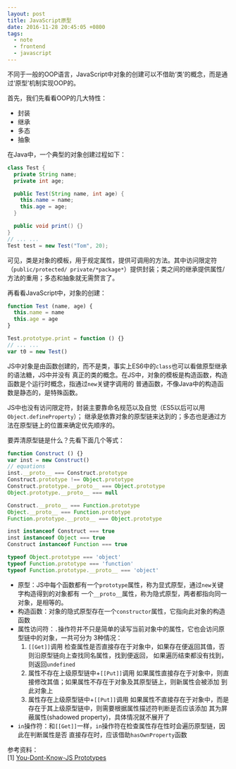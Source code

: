 ```yaml
---
layout: post
title: JavaScript原型
date: 2016-11-28 20:45:05 +0800
tags:
  - note
  - frontend
  - javascript
---
```


不同于一般的OOP语言，JavaScript中对象的创建可以不借助‘类’的概念，而是通过‘原型’机制实现OOP的。

首先，我们先看看OOP的几大特性：
* 封装
* 继承
* 多态
* 抽象

在Java中，一个典型的对象创建过程如下：

```java
class Test {
  private String name;
  private int age;

  public Test(String name, int age) {
    this.name = name;
    this.age = age;
  }

  public void print() {}
}
// ... ...
Test test = new Test("Tom", 20);
```

可见，类是对象的模板，用于规定属性，提供可调用的方法。其中访问限定符（`public/protected/
private/*package*`）提供封装；类之间的继承提供属性/方法的重用；多态和抽象就无需赘言了。

再看看JavaScript中，对象的创建：

```js
function Test (name, age) {
  this.name = name
  this.age = age
}

Test.prototype.print = function () {}
// ... ...
var t0 = new Test()
```

JS中对象是由函数创建的，而不是类，事实上ES6中的`class`也可以看做原型继承的语法糖，JS中并没有
真正的类的概念。在JS中，对象的模板是构造函数，构造函数是个运行时概念，指通过`new`关键字调用的
普通函数，不像Java中的构造函数是静态的，是特殊函数。

JS中也没有访问限定符，封装主要靠命名规范以及自觉（ES5以后可以用`Object.defineProperty`）；
继承是依靠对象的原型链来达到的；多态也是通过方法在原型链上的位置来确定优先顺序的。

要弄清原型链是什么？先看下面几个等式：

```js
function Construct () {}
var inst = new Construct()
// equations
inst.__proto__ === Construct.prototype
Construct.prototype !== Object.prototype
Construct.prototype.__proto__ === Object.prototype
Object.prototype.__proto__ === null

Construct.__proto__ === Function.prototype
Object.__proto__ === Function.prototype
Function.prototype.__proto__ === Object.prototype

inst instanceof Construct === true
inst instanceof Object === true
Construct instanceof Function === true

typeof Object.prototype === 'object'
typeof Function.prototype === 'function'
typeof Function.prototype.__proto__ === 'object'
```

* 原型：JS中每个函数都有一个`prototype`属性，称为显式原型，通过`new`关键字构造得到的对象都有
一个`__proto__`属性，称为隐式原型，两者都指向同一对象，是相等的。
* 构造函数：对象的隐式原型存在一个`constructor`属性，它指向此对象的构造函数
* 属性访问符：`.`操作符并不只是简单的读写当前对象中的属性，它也会访问原型链中的对象，一共可分为
3种情况：
  1. `[[Get]]`调用
    检查属性是否直接存在于对象中，如果存在便返回其值，否则沿原型链向上查找同名属性，找到便返回，
    如果遍历结束都没有找到，则返回`undefined`
  2. 属性不存在上级原型链中+`[[Put]]`调用
    如果属性直接存在于对象中，则直接修改其值；如果属性不存在于对象及其原型链上，则新属性会被添加
    到此对象上
  3. 属性存在上级原型链中+`[[Put]]`调用
    如果属性不直接存在于对象中，而是存在于其上级原型链中，则需要根据属性描述符判断是否应该添加
    其为屏蔽属性(shadowed property)，具体情况就不展开了
* `in`操作符：和`[[Get]]`一样，`in`操作符在检查属性存在性时会遍历原型链，因此在判断属性是否
直接存在时，应该借助`hasOwnProperty`函数

参考资料：  
[1] [You-Dont-Know-JS Prototypes](https://github.com/getify/You-Dont-Know-JS/blob/master/this%20%26%20object%20prototypes/ch5.md)
